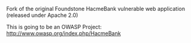 Fork of the original Foundstone HacmeBank vulnerable web application (released under Apache 2.0)

This is going to be an OWASP Project: http://www.owasp.org/index.php/HacmeBank